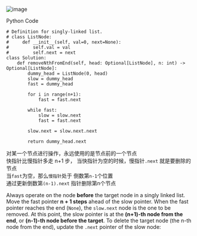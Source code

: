![image](https://github.com/user-attachments/assets/23794299-5f47-43c3-9e7c-7f367eb64b91)

Python Code
```
# Definition for singly-linked list.
# class ListNode:
#     def __init__(self, val=0, next=None):
#         self.val = val
#         self.next = next
class Solution:
    def removeNthFromEnd(self, head: Optional[ListNode], n: int) -> Optional[ListNode]:
        dummy_head = ListNode(0, head) 
        slow = dummy_head 
        fast = dummy_head 

        for i in range(n+1): 
            fast = fast.next 

        while fast: 
            slow = slow.next 
            fast = fast.next 
        
        slow.next = slow.next.next 

        return dummy_head.next
```


对某一个节点进行操作，永远使用的是节点前的一个节点 <br>
快指针比慢指针多走 n+1 步， 当快指针为空的时候，慢指针`.next` 就是要删除的节点 <br> 
当`fast`为空，那么`慢指针`处于 倒数第`n-1`个位置 <br>
通过更新倒数第`(n-1).next` 指针删除第n个节点 <br> 



Always operate on the node **before** the target node in a singly linked list.
Move the fast pointer **n + 1 steps** ahead of the slow pointer.
When the fast pointer reaches the end (`None`), the `slow.next` node is the one to be removed.
At this point, the slow pointer is at the **(n+1)-th node from the end**, or **(n-1)-th node before the target**.
To delete the target node (the n-th node from the end), update the `.next` pointer of the slow node:




